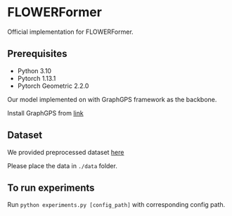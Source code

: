 # FLOWERFormer
Official implementation for FLOWERFormer.

## Prerequisites
- Python 3.10
- Pytorch 1.13.1
- Pytorch Geometric 2.2.0

Our model implemented on with GraphGPS framework as the backbone.

Install GraphGPS from [link](https://github.com/rampasek/GraphGPS)

## Dataset
We provided preprocessed dataset [here](https://drive.google.com/drive/folders/1ilYaJOXej2s_83dccNCZu9s0A1OE2RWj?usp=sharing)

Please place the data in `./data` folder.
## To run experiments
Run `python experiments.py [config_path]` with corresponding config path.